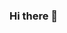 ### Hi there 👋

<!--
**joerex1418/joerex1418** is a ✨ _special_ ✨ repository because its `README.md` (this file) appears on your GitHub profile.

Programming language experience includes Python (my first!), JavaScript, a little bit of Java, and most recently Swift.

I'm fascinated by the concept of UI designs and aesthetics. Nothing I love more than finding an awesome API and making a new app out of it. I'm also a sucker for projects where I get to automate workflows in every-day tasks (generating spreadsheets, fetching relevant data through HTTP requests)

Most of my current projects have involved learning Swift and developing personal iOS apps with SwiftUI

- 📫 How to reach me: joe.rechenmacher@gmail.com
- ⚡ Fun fact: First started learning Python my senior year of high school. Went on a 5-year hiatus for some reason, but now I'm more active than ever!
-->
